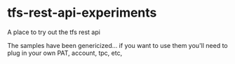 # tfs-rest-api-experiments
A place to try out the tfs rest api

The samples have been genericized... if you want to use them you'll need to plug in your own PAT, account, tpc, etc, 
